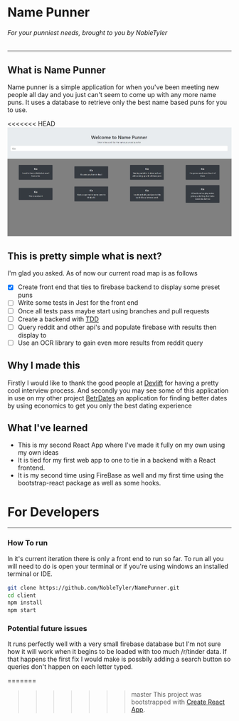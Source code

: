 # Name Punner
###### For your punniest needs, brought to you by NobleTyler
____________

## What is Name Punner
Name punner is a simple application for when you've been meeting new people all day and you just can't seem to come up with any more name puns. It uses a database to retrieve only the best name based puns for you to use. 

<<<<<<< HEAD
![First Build Name Punner](./../assets/ReadmeImages/NamePunner.jpg)

## This is pretty simple what is next?
I'm glad you asked. As of now our current road map is as follows
- [x] Create front end that ties to firebase backend to display some preset puns
- [ ] Write some tests in Jest for the front end 
- [ ] Once all tests pass maybe start using branches and pull requests
- [ ] Create a backend  with [TDD](https://en.wikipedia.org/wiki/Test-driven_development)
- [ ] Query reddit and other api's and populate firebase with results then display to 
- [ ] Use an OCR library to gain even more results from reddit query

## Why I made this
Firstly I would like to thank the good people at [Devlift](https://devlift.com/) for having a pretty cool interview process. And secondly you may see some of this application in use on my other project [BetrDates](https://github.com/BetrDates) an application for finding better dates by using economics to get you only the best dating experience

## What I've learned
- This is my second React App where I've made it fully on my own using my own ideas
- It is tied for my first web app to one to tie in a backend with a React frontend. 
- It is my second time using FireBase as well and my first time using the bootstrap-react package as well as some hooks. 

# For Developers
__________ 
### How To run
In it's current iteration there is only a front end to run so far. To run all you will need to do is open your terminal or if you're using windows an installed terminal or IDE. 

```bash
git clone https://github.com/NobleTyler/NamePunner.git
cd client
npm install
npm start
```

### Potential future issues
It runs perfectly well with a very small firebase database but I'm not sure how it will work when it begins to be loaded with too much /r/tinder data. If that happens the first fix I would make is possbily adding a search button so queries don't happen on each letter typed. 


=======





>>>>>>> master
>This project was bootstrapped with [Create React App](https://github.com/facebook/create-react-app).